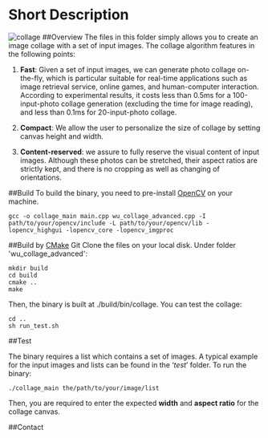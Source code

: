 # Short Description

![collage](https://github.com/zippon/wu_collage_advanced/wiki/images/collage.png)
##Overview
The files in this folder simply allows you to create an image collage with a set of input images. The collage algorithm features in the following points:

1. **Fast**: Given a set of input images, we can generate photo collage on-the-fly, which is particular suitable for real-time applications such as image retrieval service, online games, and human-computer interaction. According to experimental results, it costs less than 0.5ms for a 100-input-photo collage generation (excluding the time for image reading), and less than 0.1ms for 20-input-photo collage.

2. **Compact**: We allow the user to personalize the size of collage by setting canvas height and width. 

3. **Content-reserved**: we assure to fully reserve the visual content of input images. Although these photos can be stretched, their aspect ratios are strictly kept, and there is no cropping as well as changing of orientations.

##Build
To build the binary, you need to pre-install [OpenCV](http://opencv.org/) on your machine.

    gcc -o collage_main main.cpp wu_collage_advanced.cpp -I path/to/your/opencv/include -L path/to/your/opencv/lib -lopencv_highgui -lopencv_core -lopencv_imgproc

##Build by [CMake](http://www.cmake.org/)
Git Clone the files on your local disk. Under folder 'wu_collage_advanced':

    mkdir build
    cd build
    cmake ..
    make
Then, the binary is built at ./build/bin/collage. You can test the collage:

    cd ..
    sh run_test.sh
##Test

The binary requires a list which contains a set of images. A typical example for the input images and lists can be found in the ‘*test*’ folder. To run the binary:

`./collage_main the/path/to/your/image/list`

Then, you are required to enter the expected **width** and **aspect ratio** for the collage canvas.

##Contact




